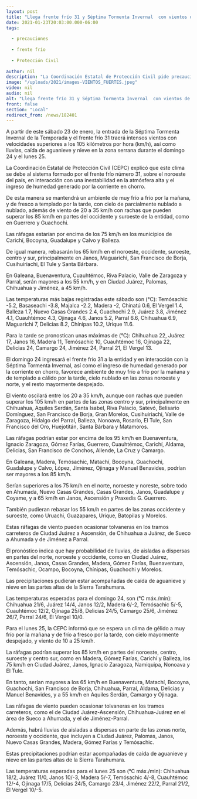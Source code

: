 ```yaml
---
layout: post
title: "Llega frente frío 31 y Séptima Tormenta Invernal  con vientos de 105 km/h"
date: 2021-01-23T20:03:00.000-06:00
tags:
  
  - precauciones
  
  - frente frío
  
  - Protección Civil
  
author: nil
description: "La Coordinación Estatal de Protección Civil pide precaución a la ciudadanía ante las fuertes ráfagas que afectarán tanto a las ciudades como a los tramos carreteros"
image: "/uploads/2021/images-VIENTOS_FUERTES.jpeg"
video: nil
audio: nil
alt: "Llega frente frío 31 y Séptima Tormenta Invernal  con vientos de 105 km/h"
front: false
section: "Local"
redirect_from: /news/182401
---
```


A partir de este sábado 23 de enero, la entrada de la Séptima Tormenta Invernal de la Temporada y el frente frío 31 traerá intensos vientos con velocidades superiores a los 105 kilómetros por hora (km/h), así como lluvias, caída de aguanieve y nieve en la zona serrana durante el domingo 24 y el lunes 25.

La Coordinación Estatal de Protección Civil (CEPC) explicó que este clima se debe al sistema formado por el frente frío número 31, sobre el noroeste del país, en interacción con una inestabilidad en la atmósfera alta y el ingreso de humedad generado por la corriente en chorro.

De esta manera se mantendrá un ambiente de muy frío a frío por la mañana, y de fresco a templado por la tarde, con cielo de parcialmente nublado a nublado, además de viento de 20 a 35 km/h con rachas que pueden superar los 85 km/h en partes del occidente y suroeste de la entidad, como en Guerrero y Guachochi.

Las ráfagas estarían por encima de los 75 km/h en los municipios de Carichí, Bocoyna, Guadalupe y Calvo y Balleza.

De igual manera, rebasarán los 65 km/h en el noroeste, occidente, suroeste, centro y sur, principalmente en Janos, Maguarichi, San Francisco de Borja, Cusihuiriachi, El Tule y Santa Bárbara.

En Galeana, Buenaventura, Cuauhtémoc, Riva Palacio, Valle de Zaragoza y Parral, serán mayores a los 55 km/h, y en Ciudad Juárez, Palomas, Chihuahua y Jiménez, a 45 km/h.

Las temperaturas más bajas registradas este sábado son (°C): Temósachic -5.2, Basaseachi -3.8, Majalca -2.2, Madera -2, Chinatú 0.6, El Vergel 1.4, Balleza 1.7, Nuevo Casas Grandes 2.4, Guachochi 2.9, Juárez 3.8, Jiménez 4.1, Cuauhtémoc 4.3, Ojinaga 4.6, Janos 5.2, Parral 6.6, Chihuahua 6.9, Maguarichi 7, Delicias 8.2, Chínipas 10.2, Urique 11.6.

Para la tarde se pronostican unas máximas de (°C): Chihuahua 22, Juárez 17, Janos 16, Madera 11, Temósachic 10, Cuauhtémoc 16, Ojinaga 22, Delicias 24, Camargo 24, Jiménez 24, Parral 21, El Vergel 13.

El domingo 24 ingresará el frente frío 31 a la entidad y en interacción con la Séptima Tormenta Invernal, así como el ingreso de humedad generado por la corriente en chorro, favorece ambiente de muy frío a frío por la mañana y de templado a cálido por la tarde, cielo nublado en las zonas noroeste y norte, y el resto mayormente despejado.

El viento oscilará entre los 20 a 35 km/h, aunque con rachas que pueden superar los 105 km/h en partes de las zonas centro y sur, principalmente en Chihuahua, Aquiles Serdán, Santa Isabel, Riva Palacio, Satevó, Belisario Domínguez, San Francisco de Borja, Gran Morelos, Cusihuiriachi, Valle de Zaragoza, Hidalgo del Parral, Balleza, Nonoava, Rosario, El Tule, San Francisco del Oro, Huejotitán, Santa Bárbara y Matamoros.

Las ráfagas podrían estar por encima de los 95 km/h en Buenaventura, Ignacio Zaragoza, Gómez Farías, Guerrero, Cuauhtémoc, Carichí, Aldama, Delicias, San Francisco de Conchos, Allende, La Cruz y Camargo.

En Galeana, Madera, Temósachic, Matachí, Bocoyna, Guachochi, Guadalupe y Calvo, López, Jiménez, Ojinaga y Manuel Benavides, podrían ser mayores a los 85 km/h.

Serían superiores a los 75 km/h en el norte, noroeste y noreste, sobre todo en Ahumada, Nuevo Casas Grandes, Casas Grandes, Janos, Guadalupe y Coyame, y a 65 km/h en Janos, Ascensión y Praxedis G. Guerrero.

También pudieran rebasar los 55 km/h en partes de las zonas occidente y suroeste, como Uruachi, Guazapares, Urique, Batopilas y Morelos.

Estas ráfagas de viento pueden ocasionar tolvaneras en los tramos carreteros de Ciudad Juárez a Ascensión, de Chihuahua a Juárez, de Sueco a Ahumada y de Jiménez a Parral.

El pronóstico indica que hay probabilidad de lluvias, de aisladas a dispersas en partes del norte, noroeste y occidente, como en  Ciudad Juárez, Ascensión, Janos, Casas Grandes, Madera, Gómez Farías, Buenaventura, Temósachic, Ocampo, Bocoyna, Chínipas, Guachochi y Morelos.

Las precipitaciones pudieran estar acompañadas de caída de aguanieve y nieve en las partes altas de la Sierra Tarahumara.

Las temperaturas esperadas para el domingo 24, son (°C máx./min): Chihuahua 21/6, Juárez 14/4, Janos 12/2, Madera 6/-2, Temósachic 5/-5, Cuauhtémoc 12/2, Ojinaga 25/8, Delicias 24/5, Camargo 25/6, Jiménez 26/7, Parral 24/6, El Vergel 10/0.

Para el lunes 25, la CEPC informó que se espera un clima de gélido a muy frío por la mañana y de frío a fresco por la tarde, con cielo mayormente despejado, y viento de 10 a 25 km/h.

La ráfagas podrían superar los 85 km/h en partes del noroeste, centro, suroeste y centro sur, como en Madera, Gómez Farías, Carichí y Balleza, los 75 km/h en Ciudad Juárez, Janos, Ignacio Zaragoza, Namiquipa, Nonoava y El Tule.

En tanto, serían mayores a los 65 km/h en Buenaventura, Matachí, Bocoyna, Guachochi, San Francisco de Borja, Chihuahua, Parral, Aldama, Delicias y Manuel Benavides, y a 55 km/h en Aquiles Serdán, Camargo y Ojinaga.

Las ráfagas de viento pueden ocasionar tolvaneras en los tramos carreteros, como el de Ciudad Juárez-Ascensión, Chihuahua-Juárez en el área de Sueco a Ahumada, y el de Jiménez-Parral.

Además, habrá lluvias de aisladas a dispersas en parte de las zonas norte, noroeste y occidente, que incluyen a Ciudad Juárez, Palomas, Janos, Nuevo Casas Grandes, Madera, Gómez Farías y Temósachic.

Estas precipitaciones podrían estar acompañadas de caída de aguanieve y nieve en las partes altas de la Sierra Tarahumara.

Las temperaturas esperadas para el lunes 25 son (°C máx./min): Chihuahua 18/2, Juárez 11/0, Janos 10/-3, Madera 5/-7, Temósachic 4/-8, Cuauhtémoc 12/-4, Ojinaga 17/5, Delicias 24/5, Camargo 23/4, Jiménez 22/2, Parral 21/2, El Vergel 10/-5.